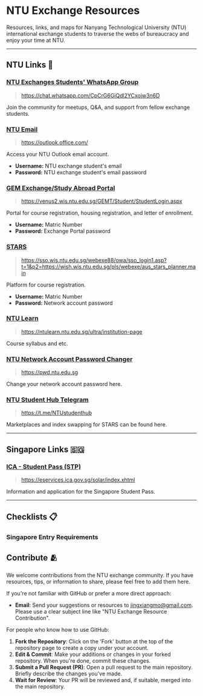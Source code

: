 # NTU Exchange Resources

Resources, links, and maps for Nanyang Technological University (NTU) international exchange students to traverse the webs of bureaucracy and enjoy your time at NTU.

---

## NTU Links 🏫

### [NTU Exchanges Students' WhatsApp Group](https://chat.whatsapp.com/CpCrG6GiQdl2YCxojw3n6D)

> https://chat.whatsapp.com/CpCrG6GiQdl2YCxojw3n6D

Join the community for meetups, Q&A, and support from fellow exchange students.

### [NTU Email](https://outlook.office.com/)

> https://outlook.office.com/

Access your NTU Outlook email account.

- **Username:** NTU exchange student's email
- **Password:** NTU exchange student's email password

### [GEM Exchange/Study Abroad Portal](https://venus2.wis.ntu.edu.sg/GEMT/Student/StudentLogin.aspx)

> https://venus2.wis.ntu.edu.sg/GEMT/Student/StudentLogin.aspx

Portal for course registration, housing registration, and letter of enrollment.

- **Username:** Matric Number
- **Password:** Exchange Portal password

### [STARS](https://sso.wis.ntu.edu.sg/webexe88/owa/sso_login1.asp?t=1&p2=https://wish.wis.ntu.edu.sg/pls/webexe/aus_stars_planner.main)

> https://sso.wis.ntu.edu.sg/webexe88/owa/sso_login1.asp?t=1&p2=https://wish.wis.ntu.edu.sg/pls/webexe/aus_stars_planner.main

Platform for course registration.

- **Username:** Matric Number
- **Password:** Network account password

### [NTU Learn](https://ntulearn.ntu.edu.sg/ultra/institution-page)

> https://ntulearn.ntu.edu.sg/ultra/institution-page

Course syllabus and etc.

### [NTU Network Account Password Changer](https://pwd.ntu.edu.sg)

> https://pwd.ntu.edu.sg

Change your network account password here.

### [NTU Student Hub Telegram](https://t.me/NTUstudenthub)

> https://t.me/NTUstudenthub

Marketplaces and index swapping for STARS can be found here.

---

## Singapore Links 🇸🇬

### [ICA - Student Pass (STP)](https://eservices.ica.gov.sg/solar/index.xhtml)

> https://eservices.ica.gov.sg/solar/index.xhtml

Information and application for the Singapore Student Pass.

---

## Checklists 📋

### Singapore Entry Requirements

## Contribute 🫂

We welcome contributions from the NTU exchange community. If you have resources, tips, or information to share, please feel free to add them here.

If you're not familiar with GitHub or prefer a more direct approach:

- **Email**: Send your suggestions or resources to [jingxiangmo@gmail.com](mailto:jingxiangmo@gmail.com). Please use a clear subject line like "NTU Exchange Resource Contribution".

For people who know how to use GitHub:

1. **Fork the Repository**: Click on the 'Fork' button at the top of the repository page to create a copy under your account.
2. **Edit & Commit**: Make your additions or changes in your forked repository. When you're done, commit these changes.
3. **Submit a Pull Request (PR)**: Open a pull request to the main repository. Briefly describe the changes you've made.
4. **Wait for Review**: Your PR will be reviewed and, if suitable, merged into the main repository.
